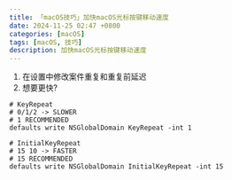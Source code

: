 ```yaml
---
title: 「macOS技巧」加快macOS光标按键移动速度
date: 2024-11-25 02:47 +0800
categories: [macOS]
tags: [macOS, 技巧]
description: 加快macOS光标按键移动速度
---
```

1. 在设置中修改案件重复和重复前延迟
2. 想要更快?

```shell
# KeyRepeat
# 0/1/2 -> SLOWER
# 1 RECOMMENDED
defaults write NSGlobalDomain KeyRepeat -int 1

# InitialKeyRepeat
# 15 10 -> FASTER
# 15 RECOMMENDED
defaults write NSGlobalDomain InitialKeyRepeat -int 15
```
